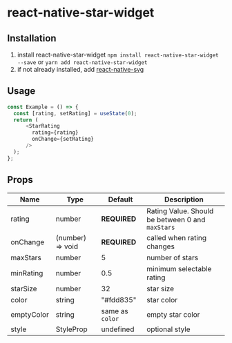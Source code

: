 # react-native-star-widget

## Installation
1. install react-native-star-widget
`npm install react-native-star-widget --save`
or
`yarn add react-native-star-widget`
2. if not already installed, add [react-native-svg](https://github.com/react-native-community/react-native-svg)

## Usage
```js
const Example = () => {
  const [rating, setRating] = useState(0);
  return (
      <StarRating
        rating={rating}
        onChange={setRating}
      />
  );
};
```

## Props
| Name       | Type                 | Default         | Description                                      |
| ---------- | -------------------- | --------------- | ------------------------------------------------ |
| rating     | number               | **REQUIRED**    | Rating Value. Should be between 0 and `maxStars` |
| onChange   | (number) => void     | **REQUIRED**    | called when rating changes                       |
| maxStars   | number               | 5               | number of stars                                  |
| minRating  | number               | 0.5             | minimum selectable rating                        |
| starSize   | number               | 32              | star size                                        |
| color      | string               | "#fdd835"       | star color                                       |
| emptyColor | string               | same as `color` | empty star color                                 |
| style      | StyleProp<ViewStyle> | undefined       | optional style                                   |